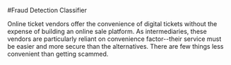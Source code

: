 #Fraud Detection Classifier

Online ticket vendors offer the convenience of digital tickets without the expense of building an online sale platform. As intermediaries, these vendors are particularly reliant on convenience factor--their service must be easier and more secure than the alternatives. There are few things less convenient than getting scammed. 
